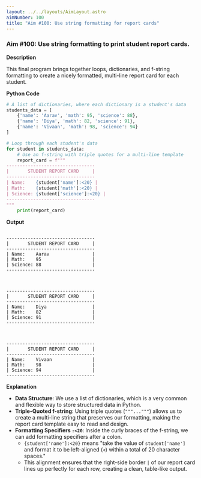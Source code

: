 ```yaml
---
layout: ../../layouts/AimLayout.astro
aimNumber: 100
title: "Aim #100: Use string formatting for report cards"
---
```


### Aim #100: Use string formatting to print student report cards.

**Description**

This final program brings together loops, dictionaries, and f-string formatting to create a nicely formatted, multi-line report card for each student.

**Python Code**

```python
# A list of dictionaries, where each dictionary is a student's data
students_data = [
    {'name': 'Aarav', 'math': 95, 'science': 88},
    {'name': 'Diya', 'math': 82, 'science': 91},
    {'name': 'Vivaan', 'math': 98, 'science': 94}
]

# Loop through each student's data
for student in students_data:
    # Use an f-string with triple quotes for a multi-line template
    report_card = f"""
---------------------------------
|       STUDENT REPORT CARD     |
---------------------------------
| Name:    {student['name']:<20} |
| Math:    {student['math']:<20} |
| Science: {student['science']:<20} |
---------------------------------
"""
    print(report_card)
```

**Output**

```text

---------------------------------
|       STUDENT REPORT CARD     |
---------------------------------
| Name:    Aarav                |
| Math:    95                   |
| Science: 88                   |
---------------------------------



---------------------------------
|       STUDENT REPORT CARD     |
---------------------------------
| Name:    Diya                 |
| Math:    82                   |
| Science: 91                   |
---------------------------------



---------------------------------
|       STUDENT REPORT CARD     |
---------------------------------
| Name:    Vivaan               |
| Math:    98                   |
| Science: 94                   |
---------------------------------

```

**Explanation**

- **Data Structure**: We use a list of dictionaries, which is a very common and flexible way to store structured data in Python.
- **Triple-Quoted f-string**: Using triple quotes (`"""..."""`) allows us to create a multi-line string that preserves our formatting, making the report card template easy to read and design.
- **Formatting Specifiers `:<20`**: Inside the curly braces of the f-string, we can add formatting specifiers after a colon.
    - `{student['name']:<20}` means "take the value of `student['name']` and format it to be left-aligned (`<`) within a total of 20 character spaces."
    - This alignment ensures that the right-side border `|` of our report card lines up perfectly for each row, creating a clean, table-like output.
